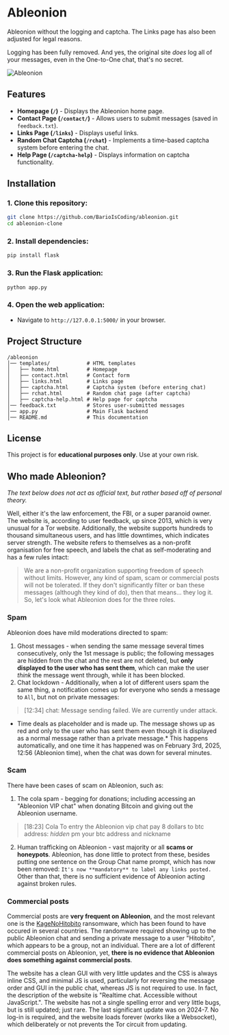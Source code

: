 # Ableonion
Ableonion without the logging and captcha.
The Links page has also been adjusted for legal reasons.

Logging has been fully removed.
And yes, the original site *does* log all of your messages, even in the One-to-One chat, that's no secret.

![Ableonion](https://i.ibb.co/8DZDBDYx/Ableonion.png)

## Features
- **Homepage (`/`)** - Displays the Ableonion home page.
- **Contact Page (`/contact/`)** - Allows users to submit messages (saved in `feedback.txt`).
- **Links Page (`/links`)** - Displays useful links.
- **Random Chat Captcha (`/rchat`)** - Implements a time-based captcha system before entering the chat.
- **Help Page (`/captcha-help`)** - Displays information on captcha functionality.

## Installation
### 1. Clone this repository:
```sh
git clone https://github.com/BarioIsCoding/ableonion.git
cd ableonion-clone
```

### 2. Install dependencies:
```sh
pip install flask
```

### 3. Run the Flask application:
```sh
python app.py
```

### 4. Open the web application:
- Navigate to `http://127.0.0.1:5000/` in your browser.

## Project Structure
```
/ableonion
│── templates/            # HTML templates
│   ├── home.html         # Homepage
│   ├── contact.html      # Contact form
│   ├── links.html        # Links page
│   ├── captcha.html      # Captcha system (before entering chat)
│   ├── rchat.html        # Random chat page (after captcha)
│   ├── captcha-help.html # Help page for captcha
│── feedback.txt          # Stores user-submitted messages
│── app.py                # Main Flask backend
│── README.md             # This documentation
```

## License
This project is for **educational purposes only**. Use at your own risk.

## Who made Ableonion?
*The text below does not act as official text, but rather based off of personal theory.*

Well, either it's the law enforcement, the FBI, or a super paranoid owner.
The website is, according to user feedback, up since 2013, which is very unusual for a Tor website. Additionally, the website supports hundreds to thousand simultaneous users, and has little downtimes, which indicates server strength. The website refers to themselves as a non-profit organisation for free speech, and labels the chat as self-moderating and has a few rules intact:
> We are a non-profit organization supporting freedom of speech without limits. However, any kind of spam, scam or commercial posts will not be tolerated.
If they don't significantly filter or ban these messages (although they kind of do), then that means... they log it. So, let's look what Ableonion does for the three roles.
### **Spam**
Ableonion does have mild moderations directed to spam:
1. Ghost messages - when sending the same message several times consecutively, only the 1st message is public; the following messages are hidden from the chat and the rest are not deleted, but **only displayed to the user who has sent them**, which can make the user *think* the message went through, while it has been blocked. 
2. Chat lockdown - Additionally, when a lot of different users spam the same thing, a notification comes up for everyone who sends a message to `All`, but not on private messages:
> [12:34] chat:
> Message sending failed. We are currently under attack.
* Time deals as placeholder and is made up. The message shows up as red and only to the user who has sent them even though it is displayed as a normal message rather than a private message.*
This happens automatically, and one time it has happened was on February 3rd, 2025, 12:56 (Ableonion time), when the chat was down for several minutes.
### **Scam**
There have been cases of scam on Ableonion, such as:
1. The cola spam - begging for donations; including accessing an "Ableonion VIP chat" when donating Bitcoin and giving out the Ableonion username.
> [18:23] Cola 
To entry the Ableonion vip chat pay 8 dollars to btc address: *hidden* pm your btc address and nickname
2. Human trafficking on Ableonion - vast majority or all **scams or honeypots**.
Ableonion, has done little to protect from these, besides putting one sentence on the Group Chat name prompt, which has now been removed:
`It's now **mandatory** to label any links posted.`
Other than that, there is no sufficient evidence of Ableonion acting against broken rules.
### **Commercial posts**
Commercial posts are **very frequent on Ableonion**, and the most relevant one is the [KageNoHitobito](https://www.fortinet.com/blog/threat-research/ransomware-roundup-keganohitobito-and-donex) ransomware, which has been found to have occured in several countries. The randomware required showing up to the public Ableonion chat and sending a private message to a user "Hitobito", which appears to be a group, not an individual.
There are a lot of different commercial posts on Ableonion, yet, **there is no evidence that Ableonion does something against commercial posts**.

The website has a clean GUI with very little updates and the CSS is always inline CSS, and minimal JS is used, particularly for reversing the message order and GUI in the public chat, whereas JS is not required to use. In fact, the description of the website is "Realtime chat. Accessible without JavaScript.". The website has not a single spelling error and very little bugs, but is still updated; just rare. The last significant update was on 2024-7. No log-in is required, and the website loads forever (works like a Websocket), which deliberately or not prevents the Tor circuit from updating.
